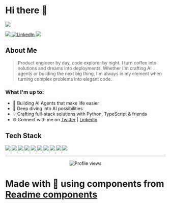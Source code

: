 # Hi there 👋

<p align="left">
<a href="https://github.com/iankiku">
<img src="https://readme-components.vercel.app/api?component=text&text=I'm%20Ian%20Kiku&fill=linear-gradient%28to%20right%2C%20%23000000%200%25%2C%20%23333333%20100%25%29%3B&textfill=white&animation=fadeIn">
</a>
</p>

<p align="left">
  <a href="https://twitter.com/iankiku">
    <img src="https://img.shields.io/twitter/follow/iankiku?style=social">
  </a>
  <a href="https://www.linkedin.com/in/iankiku/">
    <img src="https://img.shields.io/badge/LinkedIn-0077B5?style=flat-square&logo=linkedin&logoColor=white" alt="LinkedIn"/>
  </a>
  <a href="https://iankiku.com/">
    <img src="https://img.shields.io/badge/-Website-FF5722?style=flat-square&logo=google-chrome&logoColor=white&link=https://iankiku.com/">
  </a>
</p>

## About Me

> Product engineer by day, code explorer by night. I turn coffee into solutions
> and dreams into deployments. Whether I'm crafting AI agents or building the
> next big thing, I'm always in my element when turning complex problems into
> elegant code.

### What I'm up to:

- 🚀 Building AI Agents that make life easier
- 🧠 Deep diving into AI possibilities
- 💡 Crafting full-stack solutions with Python, TypeScript & friends
- 🌐 Connect with me on [Twitter](https://twitter.com/iankiku) |
  [LinkedIn](https://www.linkedin.com/in/iankiku/)

## Tech Stack

<p align="left">
<a href="https://github.com/harish-sethuraman/readme-components">
 <img src="https://readme-components.vercel.app/api?component=logo&fill=black&logo=python&svgfill=3776AB">  
</a>
<a href="https://github.com/harish-sethuraman/readme-components">
 <img src="https://readme-components.vercel.app/api?component=logo&fill=black&logo=javascript&svgfill=F7DF1E">
</a>
<a href="https://github.com/harish-sethuraman/readme-components">
 <img src="https://readme-components.vercel.app/api?component=logo&fill=black&logo=typescript&svgfill=3178C6">
</a>
<a href="https://github.com/harish-sethuraman/readme-components">
 <img src="https://readme-components.vercel.app/api?component=logo&fill=black&logo=git&svgfill=F05032">
</a>
<a href="https://github.com/harish-sethuraman/readme-components">
 <img src="https://readme-components.vercel.app/api?component=logo&fill=black&logo=github">
</a>
<a href="https://github.com/harish-sethuraman/readme-components">
 <img src="https://readme-components.vercel.app/api?component=logo&fill=black&logo=postgresql&svgfill=336791">
</a>
<a href="https://github.com/harish-sethuraman/readme-components">
 <img src="https://readme-components.vercel.app/api?component=logo&fill=black&logo=node.js&svgfill=339933">
</a>
<a href="https://github.com/harish-sethuraman/readme-components">
 <img src="https://readme-components.vercel.app/api?component=logo&fill=black&logo=react&animation=spin&svgfill=61DAFB">
</a>
<a href="https://github.com/harish-sethuraman/readme-components">
 <img src="https://readme-components.vercel.app/api?component=logo&fill=black&logo=vue.js&svgfill=4FC08D">
</a>
<a href="https://github.com/harish-sethuraman/readme-components">
 <img src="https://readme-components.vercel.app/api?component=logo&fill=black&logo=graphql&svgfill=E10098">
</a>
</p>

---

<p align="center">
  <img src="https://komarev.com/ghpvc/?username=iankiku&label=Profile%20views&color=0e9e6e&style=flat" alt="Profile views" />
</p>

# Made with 💚 using components from [Readme components](https://github.com/harish-sethuraman/readme-components)
